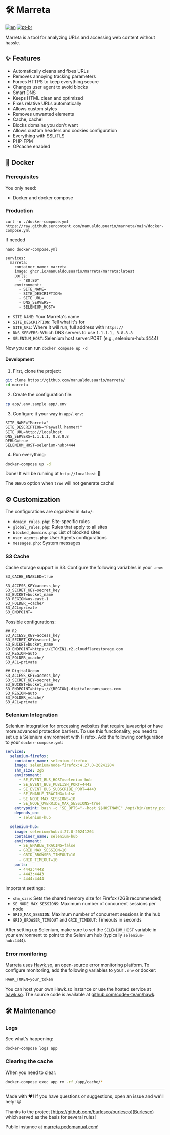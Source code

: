 # 🛠️ Marreta

[![en](https://img.shields.io/badge/lang-en-red.svg)](https://github.com/manualdousuario/marreta/blob/master/README.en.md)
[![pt-br](https://img.shields.io/badge/lang-pt--br-green.svg)](https://github.com/manualdousuario/marreta/blob/master/README.md)

Marreta is a tool for analyzing URLs and accessing web content without hassle.

## ✨ Features

- Automatically cleans and fixes URLs
- Removes annoying tracking parameters
- Forces HTTPS to keep everything secure
- Changes user agent to avoid blocks
- Smart DNS
- Keeps HTML clean and optimized
- Fixes relative URLs automatically
- Allows custom styles
- Removes unwanted elements
- Cache, cache!
- Blocks domains you don't want
- Allows custom headers and cookies configuration
- Everything with SSL/TLS
- PHP-FPM
- OPcache enabled

## 🐳 Docker

### Prerequisites

You only need:
- Docker and docker compose

### Production

`curl -o ./docker-compose.yml https://raw.githubusercontent.com/manualdousuario/marreta/main/docker-compose.yml`

If needed

`nano docker-compose.yml`

```
services:
  marreta:
    container_name: marreta
    image: ghcr.io/manualdousuario/marreta/marreta:latest
    ports:
      - "80:80"
    environment:
      - SITE_NAME=
      - SITE_DESCRIPTION=
      - SITE_URL=
      - DNS_SERVERS=
      - SELENIUM_HOST=
```

- `SITE_NAME`: Your Marreta's name
- `SITE_DESCRIPTION`: Tell what it's for
- `SITE_URL`: Where it will run, full address with `https://`
- `DNS_SERVERS`: Which DNS servers to use `1.1.1.1, 8.8.8.8`
- `SELENIUM_HOST`: Selenium host server:PORT (e.g., selenium-hub:4444)

Now you can run `docker compose up -d`

#### Development

1. First, clone the project:
```bash
git clone https://github.com/manualdousuario/marreta/
cd marreta
```

2. Create the configuration file:
```bash
cp app/.env.sample app/.env
```

3. Configure it your way in `app/.env`:
```env
SITE_NAME="Marreta"
SITE_DESCRIPTION="Paywall hammer!"
SITE_URL=http://localhost
DNS_SERVERS=1.1.1.1, 8.8.8.8
DEBUG=true
SELENIUM_HOST=selenium-hub:4444
```

4. Run everything:
```bash
docker-compose up -d
```

Done! It will be running at `http://localhost` 🎉

The `DEBUG` option when `true` will not generate cache!

## ⚙️ Customization

The configurations are organized in `data/`:

- `domain_rules.php`: Site-specific rules
- `global_rules.php`: Rules that apply to all sites
- `blocked_domains.php`: List of blocked sites
- `user_agents.php`: User Agents configurations
- `messages.php`: System messages

### S3 Cache

Cache storage support in S3. Configure the following variables in your `.env`:

```env
S3_CACHE_ENABLED=true

S3_ACCESS_KEY=access_key
S3_SECRET_KEY=secret_key
S3_BUCKET=bucket_name
S3_REGION=us-east-1
S3_FOLDER_=cache/
S3_ACL=private
S3_ENDPOINT=
```

Possible configurations:

```
## R2
S3_ACCESS_KEY=access_key
S3_SECRET_KEY=secret_key
S3_BUCKET=bucket_name
S3_ENDPOINT=https://{TOKEN}.r2.cloudflarestorage.com
S3_REGION=auto
S3_FOLDER_=cache/
S3_ACL=private

## DigitalOcean
S3_ACCESS_KEY=access_key
S3_SECRET_KEY=secret_key
S3_BUCKET=bucket_name
S3_ENDPOINT=https://{REGION}.digitaloceanspaces.com
S3_REGION=auto
S3_FOLDER_=cache/
S3_ACL=private
```

### Selenium Integration

Selenium integration for processing websites that require javascript or have more advanced protection barriers. To use this functionality, you need to set up a Selenium environment with Firefox. Add the following configuration to your `docker-compose.yml`:

```yaml
services:
  selenium-firefox:
    container_name: selenium-firefox
    image: selenium/node-firefox:4.27.0-20241204
    shm_size: 2gb
    environment:
      - SE_EVENT_BUS_HOST=selenium-hub
      - SE_EVENT_BUS_PUBLISH_PORT=4442
      - SE_EVENT_BUS_SUBSCRIBE_PORT=4443
      - SE_ENABLE_TRACING=false
      - SE_NODE_MAX_SESSIONS=10
      - SE_NODE_OVERRIDE_MAX_SESSIONS=true
    entrypoint: bash -c 'SE_OPTS="--host $$HOSTNAME" /opt/bin/entry_point.sh'
    depends_on:
      - selenium-hub

  selenium-hub:
    image: selenium/hub:4.27.0-20241204
    container_name: selenium-hub
    environment:
      - SE_ENABLE_TRACING=false
      - GRID_MAX_SESSION=10
      - GRID_BROWSER_TIMEOUT=10
      - GRID_TIMEOUT=10
    ports:
      - 4442:4442
      - 4443:4443
      - 4444:4444
```

Important settings:
- `shm_size`: Sets the shared memory size for Firefox (2GB recommended)
- `SE_NODE_MAX_SESSIONS`: Maximum number of concurrent sessions per node
- `GRID_MAX_SESSION`: Maximum number of concurrent sessions in the hub
- `GRID_BROWSER_TIMEOUT` and `GRID_TIMEOUT`: Timeouts in seconds

After setting up Selenium, make sure to set the `SELENIUM_HOST` variable in your environment to point to the Selenium hub (typically `selenium-hub:4444`).

### Error monitoring

Marreta uses [Hawk.so](https://hawk.so), an open-source error monitoring platform. To configure monitoring, add the following variables to your `.env` or docker:

```env
HAWK_TOKEN=your_token
```

You can host your own Hawk.so instance or use the hosted service at [hawk.so](https://hawk.so). The source code is available at [github.com/codex-team/hawk](https://github.com/codex-team/hawk).

## 🛠️ Maintenance

### Logs

See what's happening:
```bash
docker-compose logs app
```

### Clearing the cache

When you need to clear:
```bash
docker-compose exec app rm -rf /app/cache/*
```

---

Made with ❤️! If you have questions or suggestions, open an issue and we'll help! 😉

Thanks to the project [https://github.com/burlesco/burlesco](Burlesco) which served as the basis for several rules!

Public instance at [marreta.pcdomanual.com](https://marreta.pcdomanual.com)!
